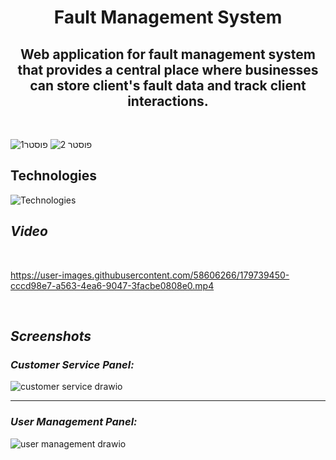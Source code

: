 
<h1 align="center" style="border-bottom: none;">Fault Management System</h1>
<h2 align="center" style="border-bottom: none">Web application for fault management system that provides a central place where businesses can store client's fault data and track client interactions.</h2>

</br>

![פוסטר1](https://user-images.githubusercontent.com/58606266/179733075-f347d615-8b5a-4ddf-a8da-bfb2c02e9ad1.PNG)
![פוסטר 2](https://user-images.githubusercontent.com/58606266/179733211-cbfcb413-2774-4fe1-9381-a4448343a86f.PNG)

## Technologies
![Technologies](https://user-images.githubusercontent.com/57983441/189459908-edef8014-5401-4c07-ad15-3317b9348c56.png)

## ***Video***

</br>

https://user-images.githubusercontent.com/58606266/179739450-cccd98e7-a563-4ea6-9047-3facbe0808e0.mp4

</br>

## ***Screenshots***

### ***Customer Service Panel:***
![customer service drawio](https://user-images.githubusercontent.com/58606266/178726590-e7029fc2-04b9-43ad-b9d5-f8f4b069231e.png)

---

### ***User Management Panel:***
![user management drawio](https://user-images.githubusercontent.com/58606266/179734172-d9ca3820-440a-4482-a8f5-0f8bb3a0a501.png)
